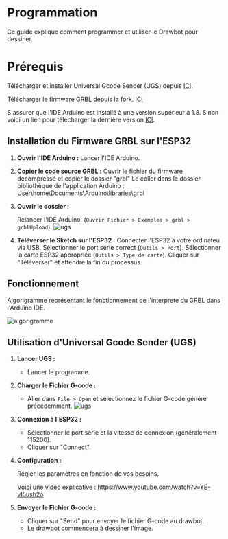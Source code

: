 # Programmation

Ce guide explique comment programmer et utiliser le Drawbot pour dessiner.


# Prérequis


Télécharger et installer Universal Gcode Sender (UGS) depuis [ICI](https://winder.github.io/ugs_website/).

Télécharger le firmware GRBL depuis la fork. [ICI](https://github.com/john4242/grbl-polargraph)

S'assurer que l'IDE Arduino est installé à une version supérieur à 1.8. 
Sinon voici un lien pour télecharger la dernière version [ICI](https://www.arduino.cc/en/software).



## Installation du Firmware GRBL sur l'ESP32


1. **Ouvrir l'IDE Arduino :**
      Lancer l'IDE Arduino.

2. **Copier le code source GRBL :**
      Ouvrir le fichier du firmware décompréssé et copier le dossier "grbl"
      Le coller dans le dossier bibliothèque de l'application Arduino : User\home\Documents\Arduino\libraries\grbl

3. **Ouvrir le dossier :**

   Relancer l'IDE Arduino.
   (`Ouvrir Fichier > Exemples > grbl > grblUpload`).
   ![ugs](images/arduino_instruction.png)
   
4. **Téléverser le Sketch sur l'ESP32 :**
      Connecter l'ESP32 à votre ordinateu via USB.
      Sélectionner le port série correct (`Outils > Port`).
      Sélectionner la carte ESP32 appropriée (`Outils > Type de carte`).
      Cliquer sur "Téléverser" et attendre la fin du processus.


## Fonctionnement

Algorigramme représentant le fonctionnement de l'interprete du GRBL dans l'Arduino IDE.

![algorigramme](images/algorigrame.png)


## Utilisation d'Universal Gcode Sender (UGS)

1. **Lancer UGS :**
    - Lancer le programme.

   
2. **Charger le Fichier G-code :**
    - Aller dans `File > Open` et sélectionnez le fichier G-code généré précédemment.
![ugs](images/ugs_image.png)

3. **Connexion à l'ESP32 :**
    - Sélectionner le port série et la vitesse de connexion (généralement 115200).
    - Cliquer sur "Connect".
4. **Configuration :**

   Régler les paramètres en fonction de vos besoins.
   
   Voici une vidéo explicative : https://www.youtube.com/watch?v=YE-vI5ush2o
   
5.  **Envoyer le Fichier G-code :**
    - Cliquer sur "Send" pour envoyer le fichier G-code au drawbot.
    - Le drawbot commencera à dessiner l'image.
  


